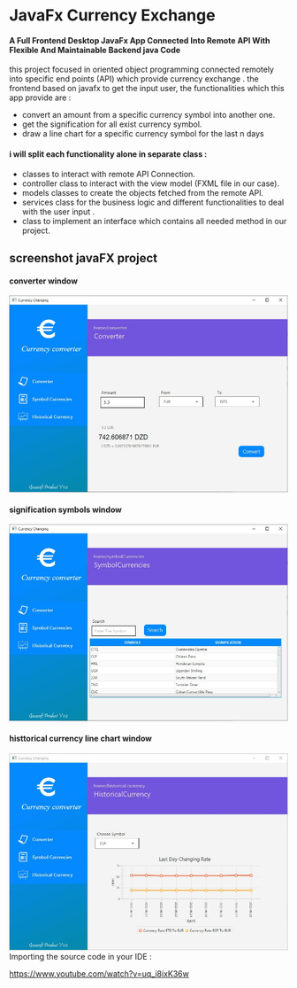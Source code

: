 # JavaFx Currency Exchange
 #### A Full Frontend Desktop JavaFx App Connected Into Remote API With Flexible And Maintainable Backend java Code

this project focused in oriented object programming connected remotely into specific end points (API) which provide currency exchange .
the frontend based on javafx to get the input user, the functionalities which this app provide are :

- convert an amount from a specific currency symbol into another one.
- get the signification for all exist currency symbol.
- draw a line chart for a specific currency symbol for the last n days

#### i will split each functionality alone in separate class :

- classes to interact with remote API Connection.
- controller class to interact with the view model (FXML file in our case).
- models classes to create the objects fetched from the remote API.
- services class for the business logic and different functionalities to deal with the user input .
- class to implement an interface which contains all needed method in our project.
## screenshot javaFX project
####  converter window
![](screenshot/capt1.JPG)
####  signification symbols  window
![](screenshot/capt2.JPG)
####  histtorical currency line chart window
![](screenshot/capt3.JPG)
Importing the source code in your IDE :


https://www.youtube.com/watch?v=uq_i8ixK36w
